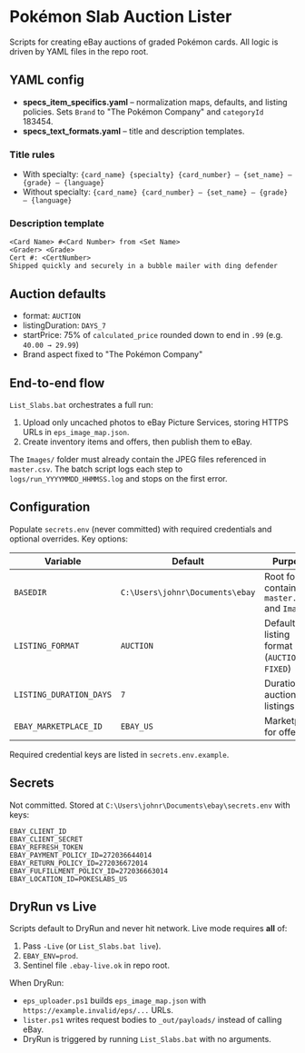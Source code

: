 # Pokémon Slab Auction Lister

Scripts for creating eBay auctions of graded Pokémon cards. All logic is driven by YAML files in the repo root.

## YAML config
- **specs_item_specifics.yaml** – normalization maps, defaults, and listing policies. Sets `Brand` to "The Pokémon Company" and `categoryId` 183454.
- **specs_text_formats.yaml** – title and description templates.

### Title rules
- With specialty: `{card_name} {specialty} {card_number} – {set_name} – {grade} – {language}`
- Without specialty: `{card_name} {card_number} – {set_name} – {grade} – {language}`

### Description template
```
<Card Name> #<Card Number> from <Set Name>
<Grader> <Grade>
Cert #: <CertNumber>
Shipped quickly and securely in a bubble mailer with ding defender
```

## Auction defaults
- format: `AUCTION`
- listingDuration: `DAYS_7`
- startPrice: 75% of `calculated_price` rounded down to end in `.99` (e.g. `40.00 → 29.99`)
- Brand aspect fixed to "The Pokémon Company"

## End-to-end flow
`List_Slabs.bat` orchestrates a full run:
1. Upload only uncached photos to eBay Picture Services, storing HTTPS URLs in `eps_image_map.json`.
2. Create inventory items and offers, then publish them to eBay.

The `Images/` folder must already contain the JPEG files referenced in `master.csv`. The batch script logs each step to `logs/run_YYYYMMDD_HHMMSS.log` and stops on the first error.

## Configuration
Populate `secrets.env` (never committed) with required credentials and optional overrides. Key options:

| Variable | Default | Purpose |
|----------|---------|---------|
| `BASEDIR` | `C:\Users\johnr\Documents\ebay` | Root folder containing `master.csv` and `Images/` |
| `LISTING_FORMAT` | `AUCTION` | Default listing format (`AUCTION` or `FIXED`) |
| `LISTING_DURATION_DAYS` | `7` | Duration for auction listings |
| `EBAY_MARKETPLACE_ID` | `EBAY_US` | Marketplace for offers |

Required credential keys are listed in `secrets.env.example`.

## Secrets
Not committed. Stored at `C:\Users\johnr\Documents\ebay\secrets.env` with keys:
```
EBAY_CLIENT_ID
EBAY_CLIENT_SECRET
EBAY_REFRESH_TOKEN
EBAY_PAYMENT_POLICY_ID=272036644014
EBAY_RETURN_POLICY_ID=272036672014
EBAY_FULFILLMENT_POLICY_ID=272036663014
EBAY_LOCATION_ID=POKESLABS_US
```

## DryRun vs Live
Scripts default to DryRun and never hit network. Live mode requires **all** of:
1. Pass `-Live` (or `List_Slabs.bat live`).
2. `EBAY_ENV=prod`.
3. Sentinel file `.ebay-live.ok` in repo root.

When DryRun:
- `eps_uploader.ps1` builds `eps_image_map.json` with `https://example.invalid/eps/...` URLs.
- `lister.ps1` writes request bodies to `_out/payloads/` instead of calling eBay.
- DryRun is triggered by running `List_Slabs.bat` with no arguments.
